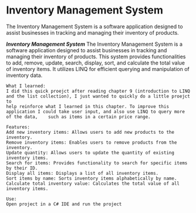# Inventory Management System

The Inventory Management System is a software application designed to assist businesses in tracking and managing their inventory of products.

**_Inventory Management System_**
The Inventory Management System is a software application designed to assist businesses in tracking and managing their inventory of products. This system provides functionalities to add, remove, update, search, display, sort, and calculate the total value of inventory items. It utilizes LINQ for efficient querying and manipulation of inventory data.

    What I learned:
    I did this quick proejct after reading chapter 9 (introduction to LINQ and the list collection), I just wanted to quickly do a little proejct to
    help reinforce what I learned in this chapter. To improve this application I could take user input, and also use LINQ to query more of the data,	such as items in a certain price range.

    Features:
    Add new inventory items: Allows users to add new products to the inventory.
    Remove inventory items: Enables users to remove products from the inventory.
    Update quantity: Allows users to update the quantity of existing inventory items.
    Search for items: Provides functionality to search for specific items by their ID.
    Display all items: Displays a list of all inventory items.
    Sort items by name: Sorts inventory items alphabetically by name.
    Calculate total inventory value: Calculates the total value of all inventory items.

    Use:
    Open project in a C# IDE and run the project
